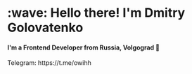 <h1 align="left">:wave: Hello there! I'm Dmitry Golovatenko</h1>
<h4 align="left">I'm a Frontend Developer from Russia, Volgograd 🧊</h4>
Telegram: https://t.me/owihh
